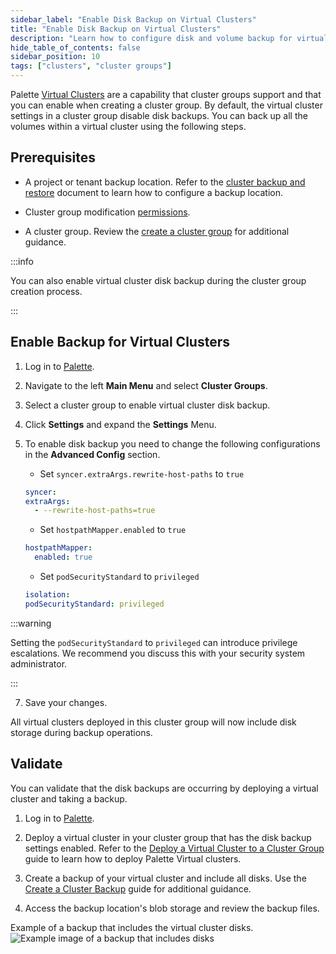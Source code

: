 ```yaml
---
sidebar_label: "Enable Disk Backup on Virtual Clusters"
title: "Enable Disk Backup on Virtual Clusters"
description: "Learn how to configure disk and volume backup for virtual clusters in a cluster group."
hide_table_of_contents: false
sidebar_position: 10
tags: ["clusters", "cluster groups"]
---
```


Palette [Virtual Clusters](../palette-virtual-clusters/palette-virtual-clusters.md) are a capability that cluster groups support and that you can enable when creating a cluster group. By default, the virtual cluster settings in a cluster group disable disk backups. You can back up all the volumes within a virtual cluster using the following steps.

## Prerequisites

- A project or tenant backup location. Refer to the [cluster backup and restore](../cluster-management/backup-restore/backup-restore.md#clusterbackupandrestore) document to learn how to configure a backup location.

- Cluster group modification [permissions](../../user-management/palette-rbac/palette-rbac.md).

- A cluster group. Review the [create a cluster group](create-cluster-group.md) for additional guidance.

:::info

You can also enable virtual cluster disk backup during the cluster group creation process.

:::

## Enable Backup for Virtual Clusters

1. Log in to [Palette](https://console.spectrocloud.com).

2. Navigate to the left **Main Menu** and select **Cluster Groups**.

3. Select a cluster group to enable virtual cluster disk backup.

4. Click **Settings** and expand the **Settings** Menu.

5. To enable disk backup you need to change the following configurations in the **Advanced Config** section.

   - Set `syncer.extraArgs.rewrite-host-paths` to `true`

   ```yaml
   syncer:
   extraArgs:
     - --rewrite-host-paths=true
   ```

   - Set `hostpathMapper.enabled` to `true`

   ```yaml
   hostpathMapper:
     enabled: true
   ```

   - Set `podSecurityStandard` to `privileged`

   ```yaml
   isolation:
   podSecurityStandard: privileged
   ```

:::warning

Setting the `podSecurityStandard` to `privileged` can introduce privilege escalations. We recommend you discuss this with your security system administrator.

:::

7. Save your changes.

All virtual clusters deployed in this cluster group will now include disk storage during backup operations.

## Validate

You can validate that the disk backups are occurring by deploying a virtual cluster and taking a backup.

1. Log in to [Palette](https://console.spectrocloud.com).

2. Deploy a virtual cluster in your cluster group that has the disk backup settings enabled. Refer to the [Deploy a Virtual Cluster to a Cluster Group](../palette-virtual-clusters/deploy-virtual-cluster.md) guide to learn how to deploy Palette Virtual clusters.

3. Create a backup of your virtual cluster and include all disks. Use the [Create a Cluster Backup](../cluster-management/backup-restore/backup-restore.md#get-started) guide for additional guidance.

4. Access the backup location's blob storage and review the backup files.

Example of a backup that includes the virtual cluster disks.
![Example image of a backup that includes disks](/clusters_cluster-groups_cluster-group-backups_backup-overview.png)
